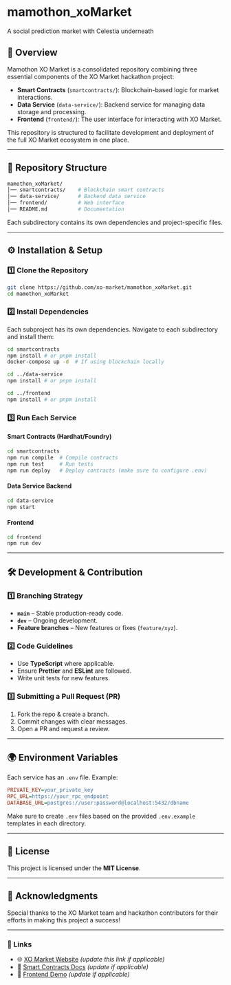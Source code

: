 # mamothon_xoMarket
A social prediction market with Celestia underneath

## 🚀 Overview
Mamothon XO Market is a consolidated repository combining three essential components of the XO Market hackathon project:

- **Smart Contracts** (`smartcontracts/`): Blockchain-based logic for market interactions.
- **Data Service** (`data-service/`): Backend service for managing data storage and processing.
- **Frontend** (`frontend/`): The user interface for interacting with XO Market.

This repository is structured to facilitate development and deployment of the full XO Market ecosystem in one place.

---

## 📁 Repository Structure
```bash
mamothon_xoMarket/
│── smartcontracts/    # Blockchain smart contracts
│── data-service/      # Backend data service
│── frontend/          # Web interface
│── README.md          # Documentation
```

Each subdirectory contains its own dependencies and project-specific files.

---

## ⚙️ Installation & Setup
### 1️⃣ Clone the Repository
```bash
git clone https://github.com/xo-market/mamothon_xoMarket.git
cd mamothon_xoMarket
```

### 2️⃣ Install Dependencies
Each subproject has its own dependencies. Navigate to each subdirectory and install them:
```bash
cd smartcontracts
npm install # or pnpm install
docker-compose up -d  # If using blockchain locally

cd ../data-service
npm install # or pnpm install

cd ../frontend
npm install # or pnpm install
```

### 3️⃣ Run Each Service
#### Smart Contracts (Hardhat/Foundry)
```bash
cd smartcontracts
npm run compile  # Compile contracts
npm run test     # Run tests
npm run deploy   # Deploy contracts (make sure to configure .env)
```

#### Data Service Backend
```bash
cd data-service
npm start
```

#### Frontend
```bash
cd frontend
npm run dev
```

---

## 🛠️ Development & Contribution
### 1️⃣ Branching Strategy
- **`main`** – Stable production-ready code.
- **`dev`** – Ongoing development.
- **Feature branches** – New features or fixes (`feature/xyz`).

### 2️⃣ Code Guidelines
- Use **TypeScript** where applicable.
- Ensure **Prettier** and **ESLint** are followed.
- Write unit tests for new features.

### 3️⃣ Submitting a Pull Request (PR)
1. Fork the repo & create a branch.
2. Commit changes with clear messages.
3. Open a PR and request a review.

---

## 🌍 Environment Variables
Each service has an `.env` file. Example:
```ini
PRIVATE_KEY=your_private_key
RPC_URL=https://your_rpc_endpoint
DATABASE_URL=postgres://user:password@localhost:5432/dbname
```
Make sure to create `.env` files based on the provided `.env.example` templates in each directory.

---

## 📜 License
This project is licensed under the **MIT License**.

---

## 🤝 Acknowledgments
Special thanks to the XO Market team and hackathon contributors for their efforts in making this project a success!

---

### 🔗 Links
- 🌐 [XO Market Website](#) *(update this link if applicable)*
- 📜 [Smart Contracts Docs](#) *(update if applicable)*
- 🚀 [Frontend Demo](#) *(update if applicable)*

